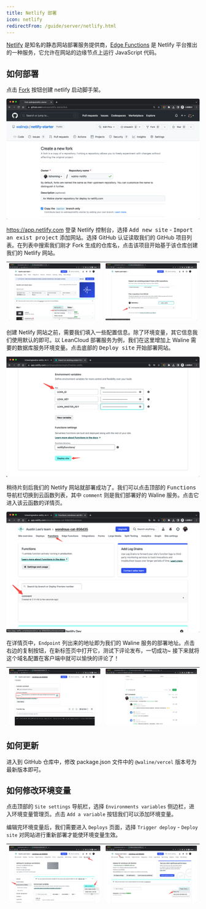 ```yaml
---
title: Netlify 部署
icon: netlify
redirectFrom: /guide/server/netlify.html
---
```


[Netlify](https://netlify.com) 是知名的静态网站部署服务提供商，[Edge Functions](https://www.netlify.com/blog/edge-functions-explained/) 是 Netlify 平台推出的一种服务，它允许在网站的边缘节点上运行 JavaScript 代码。

<!-- more -->

## 如何部署

点击 [Fork](https://github.com/walinejs/netlify-starter/fork) 按钮创建 netlify 启动脚手架。

![netlify](../../assets/netlify-1.png)

https://app.netlify.com 登录 Netlify 控制台，选择 <kbd>Add new site</kbd> - <kbd>Import an exist project</kbd> 添加网站。选择 GitHub 认证读取我们的 GitHub 项目列表。在列表中搜索我们刚才 Fork 生成的仓库名，点击该项目开始基于该仓库创建我们的 Netlify 网站。

| ![netlify](../../assets/netlify-2.png) | ![netlify](../../assets/netlify-3.png) |
| -------------------------------------- | -------------------------------------- |

创建 Netlify 网站之前，需要我们填入一些配置信息。除了环境变量，其它信息我们使用默认的即可。以 LeanCloud 部署服务为例，我们在这里增加上 Waline 需要的数据库服务环境变量。点击底部的 <kbd>Deploy site</kbd> 开始部署网站。

![netlify](../../assets/netlify-4.png)

稍待片刻后我们的 Netlify 网站就部署成功了。我们可以点击顶部的 <kbd>Functions</kbd> 导航栏切换到云函数列表，其中 `comment` 则是我们部署好的 Waline 服务。点击它进入该云函数的详情页。

![netlify](../../assets/netlify-5.png)

在详情页中，`Endpoint` 列出来的地址即为我们的 Waline 服务的部署地址。点击右边的复制按钮，在新标签页中打开它，测试下评论发布，一切成功~ 接下来就将这个域名配置在客户端中就可以愉快的评论了！

| ![netlify](../../assets/netlify-6.png) | ![netlify](../../assets/netlify-8.png) |
| -------------------------------------- | -------------------------------------- |

## 如何更新

进入到 GitHub 仓库中，修改 package.json 文件中的 `@waline/vercel` 版本号为最新版本即可。

## 如何修改环境变量

点击顶部的 `Site settings` 导航栏，选择 `Environments variables` 侧边栏，进入环境变量管理页。点击 `Add a variable` 按钮我们可以添加环境变量。

编辑完环境变量后，我们需要进入 `Deploys` 页面，选择 `Trigger deploy` - `Deploy site` 对网站进行重新部署才能使环境变量生效。

| ![netlify](../../assets/netlify-9.png) | ![netlify](../../assets/netlify-10.png) |
| -------------------------------------- | --------------------------------------- |
